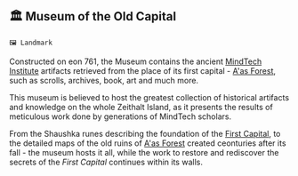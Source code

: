 ## 🏛️ Museum of the Old Capital

`🖼️ Landmark`

Constructed on eon 761, the Museum contains the ancient [MindTech Institute](<https://zeithalt.github.io/r/mindtech_institute.html>) artifacts retrieved from the place of its first capital - [A'as Forest](<https://zeithalt.github.io/r/aas_forest.html>), such as scrolls, archives, book, art and much more.

This museum is believed to host the greatest collection of historical artifacts and knowledge on the whole Zeithalt Island, as it presents the results of meticulous work done by generations of MindTech scholars.

From the Shaushka runes describing the foundation of the [First Capital](<https://zeithalt.github.io/r/first_capital.html>), to the detailed maps of the old ruins of [A'as Forest](<https://zeithalt.github.io/r/aas_forest.html>) created ceonturies after its fall - the museum hosts it all, while the work to restore and rediscover the secrets of the _First Capital_ continues within its walls.

<!---
keywords: neuropolis, mt, aas
aliases: 
-->